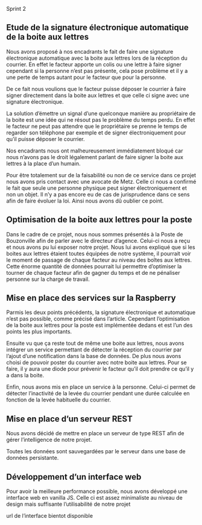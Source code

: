 Sprint 2

## Etude de la signature électronique automatique de la boite aux lettres

Nous avons proposé à nos encadrants le fait de faire une signature électronique automatique avec la boite aux lettres lors de la réception du courrier. En effet le facteur apporte un colis ou une lettre à faire signer cependant si la personne n’est pas présente, cela pose problème et il y a une perte de temps autant pour le facteur que pour la personne.

De ce fait nous voulions que le facteur puisse déposer le courrier à faire signer directement dans la boite aux lettres et que celle ci signe avec une signature électronique. 

La solution d’émettre un signal d’une quelconque manière au propriétaire de la boite est une idée qui ne résout pas le problème du temps perdu. En effet le facteur ne peut pas attendre que le propriétaire se prenne le temps de regarder son téléphone par exemple et de signer électroniquement pour qu’il puisse déposer le courrier.

Nos encadrants nous ont malheureusement immédiatement bloqué car nous n’avons pas le droit légalement parlant de faire signer la boite aux lettres à la place d’un humain.

Pour être totalement sur de la faisabilité ou non de ce service dans ce projet nous avons pris contact avec une avocate de Metz. Celle ci nous a confirmé le fait que seule une personne physique peut signer électroniquement et non un objet. Il n’y a pas encore eu de cas de jurisprudence dans ce sens afin de faire évoluer la loi.
Ainsi nous avons dû oublier ce point.

## Optimisation de la boite aux lettres pour la poste

Dans le cadre de ce projet, nous nous sommes présentés à la Poste de Bouzonville afin de parler avec le directeur d’agence. Celui-ci nous a reçu et nous avons pu lui exposer notre projet. Nous lui avons expliqué que si les boites aux lettres étaient toutes équipées de notre système, il pourrait voir le moment de passage de chaque facteur au niveau des boîtes aux lettres. Cette énorme quantité de données pourrait lui permettre d’optimiser la tourner de chaque facteur afin de gagner du temps et de ne pénaliser personne sur la charge de travail.

## Mise en place des services sur la Raspberry

Parmis les deux points précédents, la signature électronique et automatique n’est pas possible, comme précisé dans l’article. Cependant l’optimisation de la boite aux lettres pour la poste est implémentée dedans et est l’un des points les plus importants.

Ensuite vu que ça reste tout de même une boite aux lettres, nous avons intégrer un service permettant de détecter la réception du courrier par l’ajout d’une notification dans la base de données. De plus nous avons choisi de pouvoir poster du courrier avec notre boite aux lettres. Pour se faire, il y aura une diode pour prévenir le facteur qu’il doit prendre ce qu’il y a dans la boite.

Enfin, nous avons mis en place un service à la personne. Celui-ci permet de détecter l’inactivité de la levée du courrier pendant une durée calculée en fonction de la levée habituelle du courrier.

## Mise en place d’un serveur REST

Nous avons décidé de mettre en place un serveur de type REST afin de gérer l’intelligence de notre projet.

Toutes les données sont sauvegardées par le serveur dans une base de données persistante.

## Développement d’un interface web

Pour avoir la meilleure performance possible, nous avons développé une interface web en vanilla JS. Celle ci est assez minimaliste au niveau de design mais suffisante l’utilisabilité de notre projet

url de l’interface bientot disponible


